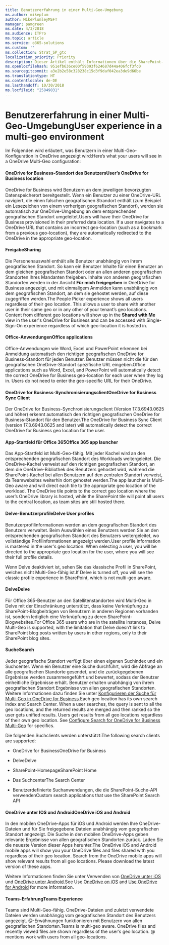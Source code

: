 ```yaml
---
title: Benutzererfahrung in einer Multi-Geo-Umgebung
ms.author: mikeplum
author: MikePlumleyMSFT
manager: pamgreen
ms.date: 4/3/2018
ms.audience: ITPro
ms.topic: article
ms.service: o365-solutions
ms.custom: ''
ms.collection: Strat_SP_gtc
localization_priority: Priority
description: Dieser Artikel enthält Informationen über die SharePoint- und OneDrive-Benutzererfahrung in einer Multi-Geo-Umgebung.
ms.openlocfilehash: 951efb636ce00f59393f624687d44a406fcf3fc0
ms.sourcegitcommit: a3e2b2e58c328238c15d3f9daf042ea3de9d66be
ms.translationtype: HT
ms.contentlocale: de-DE
ms.lasthandoff: 10/30/2018
ms.locfileid: "25849831"
---
```

# <a name="user-experience-in-a-multi-geo-environment"></a><span data-ttu-id="1d9c3-103">Benutzererfahrung in einer Multi-Geo-Umgebung</span><span class="sxs-lookup"><span data-stu-id="1d9c3-103">User experience in a multi-geo environment</span></span>

<span data-ttu-id="1d9c3-104">Im Folgenden wird erläutert, was Benutzern in einer Multi-Geo-Konfiguration in OneDrive angezeigt wird:</span><span class="sxs-lookup"><span data-stu-id="1d9c3-104">Here’s what your users will see in a OneDrive Multi-Geo configuration:</span></span>

#### <a name="users-onedrive-for-business-location"></a><span data-ttu-id="1d9c3-105">OneDrive for Business-Standort des Benutzers</span><span class="sxs-lookup"><span data-stu-id="1d9c3-105">User’s OneDrive for Business location</span></span>

<span data-ttu-id="1d9c3-p101">OneDrive for Business wird Benutzern an dem jeweiligen bevorzugten Datenspeicherort bereitgestellt. Wenn ein Benutzer zu einer OneDrive-URL navigiert, die einen falschen geografischen Strandort enthält (zum Beispiel ein Lesezeichen von einem vorherigen geografischen Standort), werden sie automatisch zur OneDrive-Umgebung an dem entsprechenden geografischen Standort umgeleitet.</span><span class="sxs-lookup"><span data-stu-id="1d9c3-p101">Users will have their OneDrive for Business provisioned in their preferred data location. If a user navigates to a OneDrive URL that contains an incorrect geo-location (such as a bookmark from a previous geo-location), they are automatically redirected to the OneDrive in the appropriate geo-location.</span></span>

#### <a name="sharing"></a><span data-ttu-id="1d9c3-108">Freigabe</span><span class="sxs-lookup"><span data-stu-id="1d9c3-108">Sharing</span></span>

<span data-ttu-id="1d9c3-p102">Die Personenauswahl enthält alle Benutzer unabhängig von ihrem geografischen Standort. So kann ein Benutzer Inhalte für einen Benutzer an dem gleichen geografischen Standort oder an allen anderen geografischen Standorten Ihres Mandanten freigeben. Inhalte von anderen geografischen Standorten werden in der Ansicht **Für mich freigegeben** in OneDrive for Business angezeigt, und mit einmaligem Anmelden kann unabhängig von dem geografischen Standort, an dem sie gehostet werden, auf diese zugegriffen werden.</span><span class="sxs-lookup"><span data-stu-id="1d9c3-p102">The People Picker experience shows all users regardless of their geo location. This allows a user to share with another user in their same geo or in any other of your tenant’s geo locations. Content from different geo locations will show up in the **Shared with Me** view in the user's OneDrive for Business and can be accessed with Single-Sign-On experience regardless of which geo-location it is hosted in.</span></span>

#### <a name="office-applications"></a><span data-ttu-id="1d9c3-112">Office-Anwendungen</span><span class="sxs-lookup"><span data-stu-id="1d9c3-112">Office applications</span></span>

<span data-ttu-id="1d9c3-p103">Office-Anwendungen wie Word, Excel und PowerPoint erkennen bei Anmeldung automatisch den richtigen geografischen OneDrive for Business-Standort für jeden Benutzer. Benutzer müssen nicht die für den geografischen OneDrive-Standort spezifische URL eingeben.</span><span class="sxs-lookup"><span data-stu-id="1d9c3-p103">Office applications such as Word, Excel, and PowerPoint will automatically detect the correct OneDrive for Business geo-location for each user when they log in. Users do not need to enter the geo-specific URL for their OneDrive.</span></span>

#### <a name="onedrive-for-business-sync-client"></a><span data-ttu-id="1d9c3-115">OneDrive for Business-Synchronisierungsclient</span><span class="sxs-lookup"><span data-stu-id="1d9c3-115">OneDrive for Business Sync Client</span></span>

<span data-ttu-id="1d9c3-116">Der OneDrive for Business-Synchronisierungsclient (Version 17.3.6943.0625 und höher) erkennt automatisch den richtigen geografischen OneDrive for Business-Standort für den Benutzer.</span><span class="sxs-lookup"><span data-stu-id="1d9c3-116">The OneDrive for Business Sync Client (version 17.3.6943.0625 and later) will automatically detect the correct OneDrive for Business geo location for the user.</span></span>

#### <a name="office-365-app-launcher"></a><span data-ttu-id="1d9c3-117">App-Startfeld für Office 365</span><span class="sxs-lookup"><span data-stu-id="1d9c3-117">Office 365 app launcher</span></span>

<span data-ttu-id="1d9c3-p104">Das App-Startfeld ist Multi-Geo-fähig. Mit jeder Kachel wird an den entsprechenden geografischen Standort des Workloads weitergeleitet. Die OneDrive-Kachel verweist auf den richtigen geografischen Standort, an dem die OneDrive-Bibliothek des Benutzers gehostet wird, während die SharePoint-Kachel bei allen Benutzern auf den zentralen Standort verweist, da Teamwebsites weiterhin dort gehostet werden.</span><span class="sxs-lookup"><span data-stu-id="1d9c3-p104">The app launcher is Multi-Geo aware and will direct each tile to the appropriate geo location of the workload. The OneDrive tile points to the correct geo location where the user’s OneDrive library is hosted, while the SharePoint tile will point all users to the central location, as team sites are still hosted there.</span></span>

#### <a name="delve-user-profiles"></a><span data-ttu-id="1d9c3-120">Delve-Benutzerprofile</span><span class="sxs-lookup"><span data-stu-id="1d9c3-120">Delve User profiles</span></span>

<span data-ttu-id="1d9c3-p105">Benutzerprofilinformationen werden an dem geografischen Standort des Benutzers verwaltet. Beim Auswählen eines Benutzers werden Sie an den entsprechenden geografischen Standort des Benutzers weitergeleitet, wo vollständige Profilinformationen angezeigt werden.</span><span class="sxs-lookup"><span data-stu-id="1d9c3-p105">User profile information is mastered in the user's geo location. When selecting a user, you will be directed to the appropriate geo location for the user, where you will see their full profile details.</span></span>

<span data-ttu-id="1d9c3-123">Wenn Delve deaktiviert ist, sehen Sie das klassische Profil in SharePoint, welches nicht Multi-Geo-fähig ist.</span><span class="sxs-lookup"><span data-stu-id="1d9c3-123">If Delve is turned off, you will see the classic profile experience in SharePoint, which is not multi-geo aware.</span></span>

#### <a name="delve"></a><span data-ttu-id="1d9c3-124">Delve</span><span class="sxs-lookup"><span data-stu-id="1d9c3-124">Delve</span></span>

<span data-ttu-id="1d9c3-125">Für Office 365-Benutzer an den Satellitenstandorten wird Multi-Geo in Delve mit der Einschränkung unterstützt, dass keine Verknüpfung zu SharePoint-Blogbeiträgen von Benutzern in anderen Regionen vorhanden ist, sondern lediglich eine Verknüpfung zu deren SharePoint-Blogwebsites.</span><span class="sxs-lookup"><span data-stu-id="1d9c3-125">For Office 365 users who are in the satellite instances, Delve Multi-Geo is supported, with the limitation that Delve doesn’t link to SharePoint blog posts written by users in other regions, only to their SharePoint blog sites.</span></span>

#### <a name="search"></a><span data-ttu-id="1d9c3-126">Suche</span><span class="sxs-lookup"><span data-stu-id="1d9c3-126">Search</span></span>

<span data-ttu-id="1d9c3-p106">Jeder geografische Standort verfügt über einen eigenen Suchindex und ein Suchcenter. Wenn ein Benutzer eine Suche durchführt, wird die Abfrage an alle geografischen Standorte gesendet, und die zurückgegebenen Ergebnisse werden zusammengeführt und bewertet, sodass der Benutzer einheitliche Ergebnisse erhält. Benutzer erhalten unabhängig von ihrem geografischen Standort Ergebnisse von allen geografischen Standorten. Weitere Informationen dazu finden Sie unter [Konfigurieren der Suche für Multi-Geo in OneDrive for Business](configure-search-for-multi-geo.md).</span><span class="sxs-lookup"><span data-stu-id="1d9c3-p106">Each geo location has its own search index and Search Center. When a user searches, the query is sent to all the geo locations, and the returned results are merged and then ranked so the user gets unified results. Users get results from all geo locations regardless of their own geo location. See [Configure Search for OneDrive for Business Multi-Geo](configure-search-for-multi-geo.md) for specifics.</span></span>

<span data-ttu-id="1d9c3-131">Die folgenden Suchclients werden unterstützt:</span><span class="sxs-lookup"><span data-stu-id="1d9c3-131">The following search clients are supported:</span></span>

-   <span data-ttu-id="1d9c3-132">OneDrive for Business</span><span class="sxs-lookup"><span data-stu-id="1d9c3-132">OneDrive for Business</span></span>

-   <span data-ttu-id="1d9c3-133">Delve</span><span class="sxs-lookup"><span data-stu-id="1d9c3-133">Delve</span></span>

-   <span data-ttu-id="1d9c3-134">SharePoint-Homepage</span><span class="sxs-lookup"><span data-stu-id="1d9c3-134">SharePoint Home</span></span>

-   <span data-ttu-id="1d9c3-135">Das Suchcenter</span><span class="sxs-lookup"><span data-stu-id="1d9c3-135">The Search Center</span></span>

-   <span data-ttu-id="1d9c3-136">Benutzerdefinierte Suchanwendungen, die die SharePoint-Suche-API verwenden</span><span class="sxs-lookup"><span data-stu-id="1d9c3-136">Custom search applications that use the SharePoint Search API</span></span>

#### <a name="onedrive-ios-and-android"></a><span data-ttu-id="1d9c3-137">OneDrive unter IOS und Android</span><span class="sxs-lookup"><span data-stu-id="1d9c3-137">OneDrive iOS and Android</span></span> 

<span data-ttu-id="1d9c3-p107">In den mobilen OneDrive-Apps für iOS und Android werden Ihre OneDrive-Dateien und für Sie freigegebene Dateien unabhängig vom geografischen Standort angezeigt. Die Suche in den mobilen OneDrive-Apps geben relevante Ergebnisse von allen geografischen Standorten zurück. Laden Sie die neueste Version dieser Apps herunter.</span><span class="sxs-lookup"><span data-stu-id="1d9c3-p107">The OneDrive iOS and Android mobile apps will show you your OneDrive files and files shared with you regardless of their geo location. Search from the OneDrive mobile apps will show relevant results from all geo locations. Please download the latest version of these apps.</span></span>

<span data-ttu-id="1d9c3-141">Weitere Informationen finden Sie unter Verwenden von [OneDrive unter iOS](https://support.office.com/article/08d5c5b2-ccc6-40eb-a244-fe3597a3c247) und [OneDrive unter Android](https://support.office.com/article/eee1d31c-792d-41d4-8132-f9621b39eb36).</span><span class="sxs-lookup"><span data-stu-id="1d9c3-141">See Use [OneDrive on iOS](https://support.office.com/article/08d5c5b2-ccc6-40eb-a244-fe3597a3c247) and [Use OneDrive for Android](https://support.office.com/article/eee1d31c-792d-41d4-8132-f9621b39eb36) for more information.</span></span>

#### <a name="teams-experience"></a><span data-ttu-id="1d9c3-142">Teams-Erfahrung</span><span class="sxs-lookup"><span data-stu-id="1d9c3-142">Teams Experience</span></span>

<span data-ttu-id="1d9c3-p108">Teams sind Multi-Geo-fähig. OneDrive-Dateien und zuletzt verwendete Dateien werden unabhängig vom geografischen Standort des Benutzers angezeigt. @-Erwähnungen funktionieren mit Benutzern von allen geografischen Standorten.</span><span class="sxs-lookup"><span data-stu-id="1d9c3-p108">Teams is multi-geo aware. OneDrive files and recently viewed files are shown regardless of the user’s geo location. @ mentions work with users from all geo-locations.</span></span>

